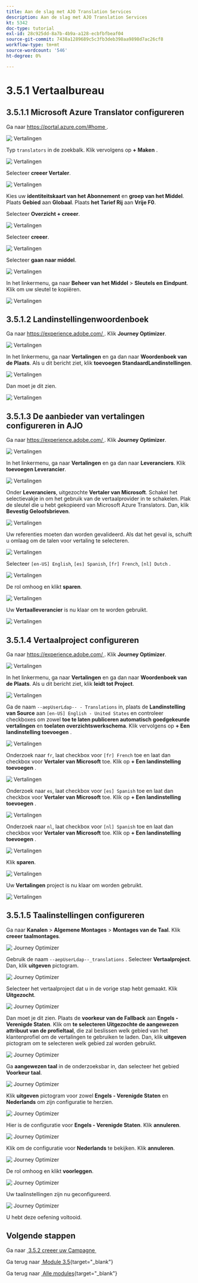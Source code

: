 ```yaml
---
title: Aan de slag met AJO Translation Services
description: Aan de slag met AJO Translation Services
kt: 5342
doc-type: tutorial
exl-id: 28c925dd-8a7b-4b9a-a128-ecbfbfbeaf04
source-git-commit: 7438a1289689c5c3fb3deb398aa9898d7ac26cf8
workflow-type: tm+mt
source-wordcount: '546'
ht-degree: 0%

---
```


# 3.5.1 Vertaalbureau

## 3.5.1.1 Microsoft Azure Translator configureren

Ga naar [&#x200B; https://portal.azure.com/#home &#x200B;](https://portal.azure.com/#home).

![&#x200B; Vertalingen &#x200B;](./images/transl1.png)

Typ `translators` in de zoekbalk. Klik vervolgens op **+ Maken** .

![&#x200B; Vertalingen &#x200B;](./images/transl2.png)

Selecteer **creeer Vertaler**.

![&#x200B; Vertalingen &#x200B;](./images/transl3.png)

Kies uw **identiteitskaart van het Abonnement** en **groep van het Middel**.
Plaats **Gebied** aan **Globaal**.
Plaats **het Tarief Rij** aan **Vrije F0**.

Selecteer **Overzicht + creeer**.

![&#x200B; Vertalingen &#x200B;](./images/transl4.png)

Selecteer **creeer**.

![&#x200B; Vertalingen &#x200B;](./images/transl5.png)

Selecteer **gaan naar middel**.

![&#x200B; Vertalingen &#x200B;](./images/transl6.png)

In het linkermenu, ga naar **Beheer van het Middel** > **Sleutels en Eindpunt**. Klik om uw sleutel te kopiëren.

![&#x200B; Vertalingen &#x200B;](./images/transl7.png)

## 3.5.1.2 Landinstellingenwoordenboek

Ga naar [&#x200B; https://experience.adobe.com/ &#x200B;](https://experience.adobe.com/). Klik **Journey Optimizer**.

![&#x200B; Vertalingen &#x200B;](./images/ajolp1.png)

In het linkermenu, ga naar **Vertalingen** en ga dan naar **Woordenboek van de Plaats**. Als u dit bericht ziet, klik **toevoegen StandaardLandinstellingen**.

![&#x200B; Vertalingen &#x200B;](./images/locale1.png)

Dan moet je dit zien.

![&#x200B; Vertalingen &#x200B;](./images/locale2.png)

## 3.5.1.3 De aanbieder van vertalingen configureren in AJO

Ga naar [&#x200B; https://experience.adobe.com/ &#x200B;](https://experience.adobe.com/). Klik **Journey Optimizer**.

![&#x200B; Vertalingen &#x200B;](./images/ajolp1.png)

In het linkermenu, ga naar **Vertalingen** en ga dan naar **Leveranciers**. Klik **toevoegen Leverancier**.

![&#x200B; Vertalingen &#x200B;](./images/transl8.png)

Onder **Leveranciers**, uitgezochte **Vertaler van Microsoft**. Schakel het selectievakje in om het gebruik van de vertaalprovider in te schakelen. Plak de sleutel die u hebt gekopieerd van Microsoft Azure Translators. Dan, klik **Bevestig Geloofsbrieven**.

![&#x200B; Vertalingen &#x200B;](./images/transl9.png)

Uw referenties moeten dan worden gevalideerd. Als dat het geval is, schuift u omlaag om de talen voor vertaling te selecteren.

![&#x200B; Vertalingen &#x200B;](./images/transl10.png)

Selecteer `[en-US] English`, `[es] Spanish`, `[fr] French`, `[nl] Dutch` .

![&#x200B; Vertalingen &#x200B;](./images/transl11.png)

De rol omhoog en klikt **sparen**.

![&#x200B; Vertalingen &#x200B;](./images/transl12.png)

Uw **Vertaalleverancier** is nu klaar om te worden gebruikt.

![&#x200B; Vertalingen &#x200B;](./images/transl13.png)

## 3.5.1.4 Vertaalproject configureren

Ga naar [&#x200B; https://experience.adobe.com/ &#x200B;](https://experience.adobe.com/). Klik **Journey Optimizer**.

![&#x200B; Vertalingen &#x200B;](./images/ajolp1.png)

In het linkermenu, ga naar **Vertalingen** en ga dan naar **Woordenboek van de Plaats**. Als u dit bericht ziet, klik **leidt tot Project**.

![&#x200B; Vertalingen &#x200B;](./images/ajoprovider1.png)

Ga de naam `--aepUserLdap-- - Translations` in, plaats de **Landinstelling van Source** aan `[en-US] English - United States` en controleer checkboxes om zowel **toe te laten publiceren automatisch goedgekeurde vertalingen** en **toelaten overzichtswerkschema**. Klik vervolgens op **+ Een landinstelling toevoegen** .

![&#x200B; Vertalingen &#x200B;](./images/ajoprovider1a.png)

Onderzoek naar `fr`, laat checkbox voor `[fr] French` toe en laat dan checkbox voor **Vertaler van Microsoft** toe. Klik op **+ Een landinstelling toevoegen** .

![&#x200B; Vertalingen &#x200B;](./images/ajoprovider2.png)

Onderzoek naar `es`, laat checkbox voor `[es] Spanish` toe en laat dan checkbox voor **Vertaler van Microsoft** toe. Klik op **+ Een landinstelling toevoegen** .

![&#x200B; Vertalingen &#x200B;](./images/ajoprovider3.png)

Onderzoek naar `nl`, laat checkbox voor `[nl] Spanish` toe en laat dan checkbox voor **Vertaler van Microsoft** toe. Klik op **+ Een landinstelling toevoegen** .

![&#x200B; Vertalingen &#x200B;](./images/ajoprovider6.png)

Klik **sparen**.

![&#x200B; Vertalingen &#x200B;](./images/ajoprovider8.png)

Uw **Vertalingen** project is nu klaar om worden gebruikt.

![&#x200B; Vertalingen &#x200B;](./images/ajoprovider9.png)

## 3.5.1.5 Taalinstellingen configureren

Ga naar **Kanalen** > **Algemene Montages** > **Montages van de Taal**. Klik **creeer taalmontages**.

![&#x200B; Journey Optimizer &#x200B;](./images/camploc6.png)

Gebruik de naam `--aepUserLdap--_translations` . Selecteer **Vertaalproject**. Dan, klik **uitgeven** pictogram.

![&#x200B; Journey Optimizer &#x200B;](./images/camploc7.png)

Selecteer het vertaalproject dat u in de vorige stap hebt gemaakt. Klik **Uitgezocht**.

![&#x200B; Journey Optimizer &#x200B;](./images/camploc8.png)

Dan moet je dit zien. Plaats de **voorkeur van de Fallback** aan **Engels - Verenigde Staten**. Klik om **te selecteren Uitgezochte de aangewezen attribuut van de profieltaal**, die zal beslissen welk gebied van het klantenprofiel om de vertalingen te gebruiken te laden. Dan, klik **uitgeven** pictogram om te selecteren welk gebied zal worden gebruikt.

![&#x200B; Journey Optimizer &#x200B;](./images/camploc9.png)

Ga **aangewezen taal** in de onderzoeksbar in, dan selecteer het gebied **Voorkeur taal**.

![&#x200B; Journey Optimizer &#x200B;](./images/camploc10.png)

Klik **uitgeven** pictogram voor zowel **Engels - Verenigde Staten** en **Nederlands** om zijn configuratie te herzien.

![&#x200B; Journey Optimizer &#x200B;](./images/camploc11.png)

Hier is de configuratie voor **Engels - Verenigde Staten**. Klik **annuleren**.

![&#x200B; Journey Optimizer &#x200B;](./images/camploc12.png)

Klik om de configuratie voor **Nederlands** te bekijken. Klik **annuleren**.

![&#x200B; Journey Optimizer &#x200B;](./images/camploc13.png)

De rol omhoog en klikt **voorleggen**.

![&#x200B; Journey Optimizer &#x200B;](./images/camploc14.png)

Uw taalinstellingen zijn nu geconfigureerd.

![&#x200B; Journey Optimizer &#x200B;](./images/camploc15.png)

U hebt deze oefening voltooid.

## Volgende stappen

Ga naar [&#x200B; 3.5.2 creeer uw Campagne &#x200B;](./ex2.md)

Ga terug naar [&#x200B; Module 3.5 &#x200B;](./ajotranslationsvcs.md){target="_blank"}

Ga terug naar [&#x200B; Alle modules &#x200B;](./../../../overview.md){target="_blank"}
